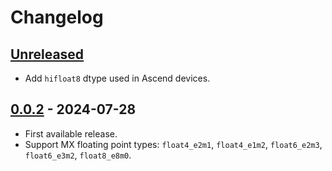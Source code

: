 # Changelog

## [Unreleased]
* Add `hifloat8` dtype used in Ascend devices.

## [0.0.2] - 2024-07-28
* First available release.
* Support MX floating point types: `float4_e2m1`,  `float4_e1m2`, `float6_e2m3`, `float6_e3m2`, `float8_e8m0`.

[Unreleased]: https://github.com/dengguojie/en_dtypes/compare/v0.0.2...HEAD
[0.0.2]: https://github.com/dengguojie/en_dtypes/releases/tag/v0.0.2

